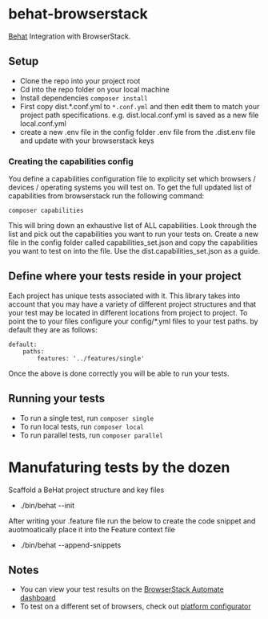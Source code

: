 # behat-browserstack
[Behat](https://github.com/Behat/Behat) Integration with BrowserStack.

## Setup
* Clone the repo into your project root
* Cd into the repo folder on your local machine
* Install dependencies `composer install`
* First copy dist.*.conf.yml to `*.conf.yml` and then edit them to match your project path specifications. e.g. dist.local.conf.yml is saved as a new file local.conf.yml
* create a new .env file in the config folder .env file from the .dist.env file and update with your browserstack keys

### Creating the capabilities config
You define a capabilities configuration file to explicity set which browsers / devices / operating systems you will test on. To get the full updated list of capabilities from browserstack run the following command:
```
composer capabilities
```

This will bring down an exhaustive list of ALL capabilities. Look through the list and pick out the capabilities you want to run your tests on. Create a new file in the config folder called capabilities_set.json and copy the capabilities you want to test on into the file. Use the dist.capabilities_set.json as a guide. 

## Define where your tests reside in your project
Each project has unique tests associated with it. This library takes into account that you may have a variety of different project structures and that your test may be located in different locations from project to project. To point the to your files configure your config/*.yml files to your test paths. by default they are as follows:
```
default:
    paths:
        features: '../features/single'
``` 

Once the above is done correctly you will be able to run your tests.

## Running your tests
- To run a single test, run `composer single`
- To run local tests, run `composer local`
- To run parallel tests, run `composer parallel`


# Manufaturing tests by the dozen

Scaffold a BeHat project structure and key files
- ./bin/behat --init

After writing your .feature file run the below to create the code snippet and auotmoatically place it into the 
Feature context file
- ./bin/behat --append-snippets

## Notes
* You can view your test results on the [BrowserStack Automate dashboard](https://www.browserstack.com/automate)
* To test on a different set of browsers, check out  [platform configurator](https://www.browserstack.com/automate/php#setting-os-and-browser)
  